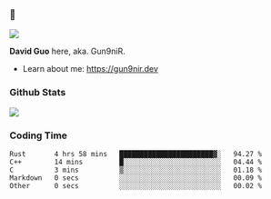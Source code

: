### 👋

![](https://komarev.com/ghpvc/?username=Gun9niR&label=Total+Views)

**David Guo** here, aka. Gun9niR.

- Learn about me: https://gun9nir.dev

### Github Stats

<img src="https://github-readme-stats.vercel.app/api?username=Gun9niR&count_private=true&show_icons=true&theme=vue-dark&hide_title=true">

### Coding Time

<!--START_SECTION:waka-->

```text
Rust       4 hrs 58 mins   ███████████████████████▓░   94.27 %
C++        14 mins         █░░░░░░░░░░░░░░░░░░░░░░░░   04.44 %
C          3 mins          ▒░░░░░░░░░░░░░░░░░░░░░░░░   01.18 %
Markdown   0 secs          ░░░░░░░░░░░░░░░░░░░░░░░░░   00.09 %
Other      0 secs          ░░░░░░░░░░░░░░░░░░░░░░░░░   00.02 %
```

<!--END_SECTION:waka-->
